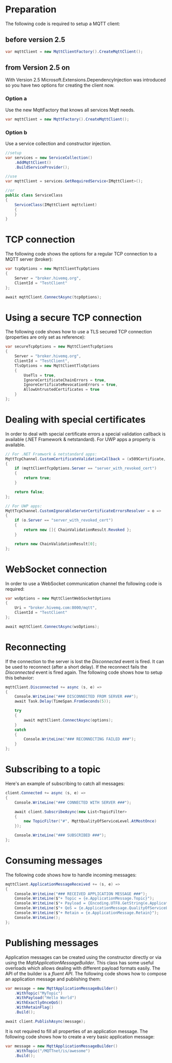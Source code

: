 # Preparation
The following code is required to setup a MQTT client:

## before version 2.5
```csharp
var mqttClient = new MqttClientFactory().CreateMqttClient();
```
## from Version 2.5 on

With Version 2.5 Microsoft.Extensions.DependencyInjection was introduced so you have two options for creating the client now. 

### Option a 

Use the new MqttFactory that knows all services Mqtt needs.

```csharp
var mqttClient = new MqttFactory().CreateMqttClient();
```

### Option b

Use a service collection and constructor injection. 

```csharp
//setup
var services = new ServiceCollection()
    .AddMqttClient()
    .BuildServiceProvider();

//use 
var mqttClient = services.GetRequiredService<IMqttClient>();

//or
public class ServiceClass
{
    ServiceClass(IMqttClient mqttclient) 
    {
    }
}

```


# TCP connection
The following code shows the options for a regular TCP connection to a MQTT server (broker):
```csharp
var tcpOptions = new MqttClientTcpOptions
{
    Server = "broker.hivemq.org",
    ClientId = "TestClient"
};

await mqttClient.ConnectAsync(tcpOptions);
```

# Using a secure TCP connection
The following code shows how to use a TLS secured TCP connection (properties are only set as reference):
```csharp
var secureTcpOptions = new MqttClientTcpOptions
{
    Server = "broker.hivemq.org",
    ClientId = "TestClient",
    TlsOptions = new MqttClientTlsOptions
    {
        UseTls = true,
        IgnoreCertificateChainErrors = true,
        IgnoreCertificateRevocationErrors = true,
        AllowUntrustedCertificates = true
    }
};
```

# Dealing with special certificates
In order to deal with special certificate errors a special validation callback is available (.NET Framework & netstandard). For UWP apps a property is available.
```csharp
// For .NET Framwork & netstandard apps:
MqttTcpChannel.CustomCertificateValidationCallback = (x509Certificate, x509Chain, sslPolicyErrors, mqttClientTcpOptions) =>
{
    if (mqttClientTcpOptions.Server == "server_with_revoked_cert")
    {
        return true;
    }

    return false;
};

// For UWP apps:
MqttTcpChannel.CustomIgnorableServerCertificateErrorsResolver = o =>
{
    if (o.Server == "server_with_revoked_cert")
    {
        return new []{ ChainValidationResult.Revoked };
    }

    return new ChainValidationResult[0];
};
```

# WebSocket connection
In order to use a WebSocket communication channel the following code is required:
```csharp
var wsOptions = new MqttClientWebSocketOptions
{
    Uri = "broker.hivemq.com:8000/mqtt",
    ClientId = "TestClient"
};

await mqttClient.ConnectAsync(wsOptions);
```

# Reconnecting
If the connection to the server is lost the _Disconnected_ event is fired. It can be used to reconnect (after a short delay). If the reconnect fails the _Disconnected_ event is fired again. The following code shows how to setup this behavior:
```csharp
mqttClient.Disconnected += async (s, e) =>
{
    Console.WriteLine("### DISCONNECTED FROM SERVER ###");
    await Task.Delay(TimeSpan.FromSeconds(5));

    try
    {
        await mqttClient.ConnectAsync(options);
    }
    catch
    {
        Console.WriteLine("### RECONNECTING FAILED ###");
    }
};
```

# Subscribing to a topic
Here's an example of subscribing to catch all messages:
~~~csharp
client.Connected += async (s, e) =>
{
	Console.WriteLine("### CONNECTED WITH SERVER ###");

	await client.SubscribeAsync(new List<TopicFilter>
	{
		new TopicFilter("#", MqttQualityOfServiceLevel.AtMostOnce)
	});

	Console.WriteLine("### SUBSCRIBED ###");
};
~~~

# Consuming messages
The following code shows how to handle incoming messages:
```csharp
mqttClient.ApplicationMessageReceived += (s, e) =>
{
    Console.WriteLine("### RECEIVED APPLICATION MESSAGE ###");
    Console.WriteLine($"+ Topic = {e.ApplicationMessage.Topic}");
    Console.WriteLine($"+ Payload = {Encoding.UTF8.GetString(e.ApplicationMessage.Payload)}");
    Console.WriteLine($"+ QoS = {e.ApplicationMessage.QualityOfServiceLevel}");
    Console.WriteLine($"+ Retain = {e.ApplicationMessage.Retain}");
    Console.WriteLine();
};
```

# Publishing messages
Application messages can be created using the constructor directly or via using the _MqttApplicationMessageBuilder_. This class has some useful overloads which allows dealing with different payload formats easily. The API of the builder is a _fluent API_. The following code shows how to compose an application message and publishing them:
```csharp
var message = new MqttApplicationMessageBuilder()
    .WithTopic("MyTopic")
    .WithPayload("Hello World")
    .WithExactlyOnceQoS()
    .WithRetainFlag()
    .Build();

await client.PublishAsync(message);
```
It is not required to fill all properties of an application message. The following code shows how to create a very basic application message:
```csharp
var message = new MqttApplicationMessageBuilder()
    .WithTopic("/MQTTnet/is/awesome")
    .Build();
```